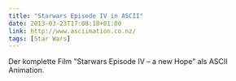 ```yaml
---
title: "Starwars Episode IV in ASCII"
date: 2013-03-23T17:08:18+01:00
link: http://www.asciimation.co.nz/
tags: [Star Wars]
---
```

Der komplette Film "Starwars Episode IV – a new Hope" als ASCII Animation.